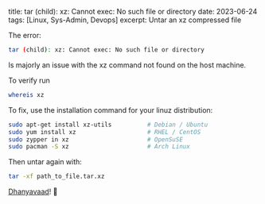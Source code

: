 
title: tar (child): xz: Cannot exec: No such file or directory
date: 2023-06-24
tags: [Linux, Sys-Admin, Devops]
excerpt: Untar an xz compressed file

The error:
```bash
tar (child): xz: Cannot exec: No such file or directory
```
Is majorly an issue with the xz command not found on the host machine.

To verify run
```bash
whereis xz
```



To fix, use the installation command for your linuz distribution:

```bash
sudo apt-get install xz-utils          # Debian / Ubuntu
sudo yum install xz                    # RHEL / CentOS
sudo zypper in xz                      # OpenSuSE
sudo pacman -S xz                      # Arch Linux
```


Then untar again with:

```bash
tar -xf path_to_file.tar.xz
```

[Dhanyavaad](https://translate.google.com/#view=home&op=translate&sl=en&tl=hi&text=Thank%20you)! 🙇
